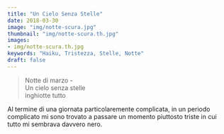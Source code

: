 ```yaml
---
title: "Un Cielo Senza Stelle"
date: 2018-03-30
image: "img/notte-scura.jpg"
thumbnail: "img/notte-scura.th.jpg"
images:
- img/notte-scura.th.jpg
keywords: "Haiku, Tristezza, Stelle, Notte"
draft: false
---
```

>Notte di marzo -\
>Un cielo senza stelle\
>inghiotte tutto
<!--more-->

Al termine di una giornata particolaremente complicata, in un periodo complicato mi sono trovato a passare un momento piuttosto triste in cui tutto mi sembrava davvero nero.
